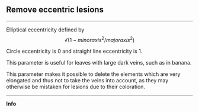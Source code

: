 ## Remove eccentric lesions

***

<script src='http://mathscribe.com/mathscribe/jqmath-etc-0.4.0.min.js?config=default'></script>

Elliptical eccentricity defined by
$${√(1-{minoraxis^2}/{majoraxis^2})}$$

Circle eccentricity is 0 and straight line eccentricity is 1.

This parameter is useful for leaves with large dark veins, such as in banana.

This parameter makes it possible to delete the elements which are very elongated and thus not to take the veins into account, as they may otherwise be mistaken for lesions due to their coloration.

***
**Info**
